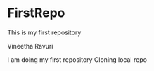 # FirstRepo
This is my first repository

Vineetha Ravuri

I am doing my first repository
Cloning local repo
